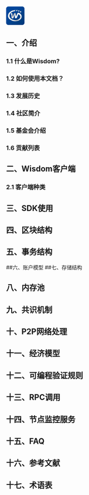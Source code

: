 ![logo](img/favicon.png)

## 一、介绍
### 1.1 什么是Wisdom?
### 1.2 如何使用本文档？
### 1.3 发展历史
### 1.4 社区简介
### 1.5 基金会介绍
### 1.6 贡献列表
## 二、Wisdom客户端
### 2.1 客户端种类
## 三、SDK使用
## 四、区块结构
## 五、事务结构
##六、账户模型
##七、存储结构
## 八、内存池
## 九、共识机制
## 十、P2P网络处理
## 十一、经济模型
## 十二、可编程验证规则
## 十三、RPC调用
## 十四、节点监控服务
## 十五、FAQ
## 十六、参考文献
## 十七、术语表